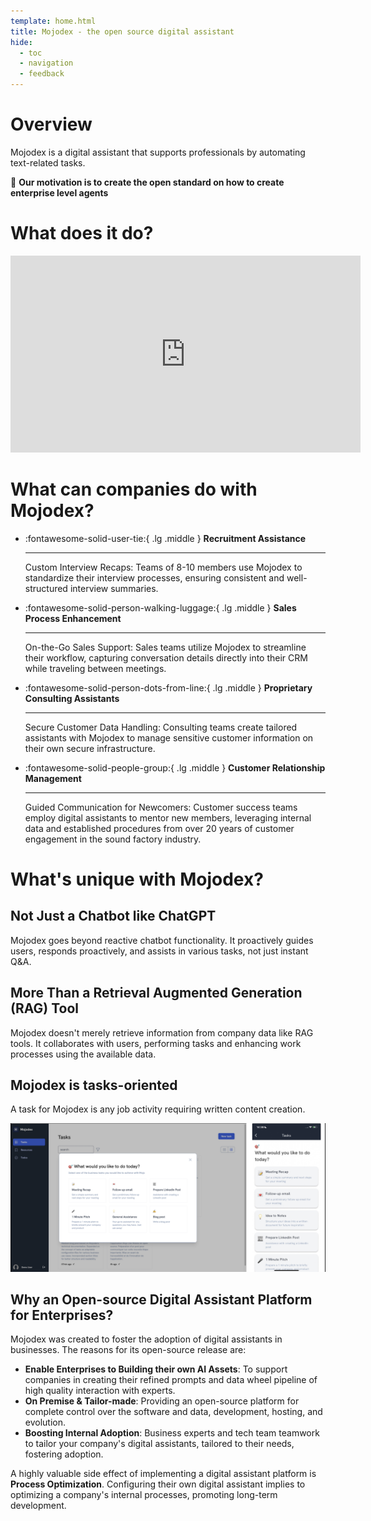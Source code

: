 ```yaml
---
template: home.html
title: Mojodex - the open source digital assistant 
hide:
  - toc
  - navigation
  - feedback
---
```



# Overview

Mojodex is a digital assistant that supports professionals by automating text-related tasks.

🌟 __Our motivation is to create the open standard on how to create enterprise level agents__



# What does it do?

<iframe width="560" height="315" src="https://www.youtube.com/embed/9m7AZdd5Qyw?si=v1HSH82Q8L7tvCv-" title="YouTube video player" frameborder="0" allow="accelerometer; autoplay; clipboard-write; encrypted-media; gyroscope; picture-in-picture; web-share" allowfullscreen></iframe>


# What can companies do with Mojodex?

<div class="grid cards wide" markdown>

-   :fontawesome-solid-user-tie:{ .lg .middle } __Recruitment Assistance__

    ---

    Custom Interview Recaps: Teams of 8-10 members use Mojodex to standardize their interview processes, ensuring consistent and well-structured interview summaries.


-   :fontawesome-solid-person-walking-luggage:{ .lg .middle } __Sales Process Enhancement__

    ---

    On-the-Go Sales Support: Sales teams utilize Mojodex to streamline their workflow, capturing conversation details directly into their CRM while traveling between meetings.

-   :fontawesome-solid-person-dots-from-line:{ .lg .middle } __Proprietary Consulting Assistants__

    ---

    Secure Customer Data Handling: Consulting teams create tailored assistants with Mojodex to manage sensitive customer information on their own secure infrastructure.


-   :fontawesome-solid-people-group:{ .lg .middle } __Customer Relationship Management__

    ---

    Guided Communication for Newcomers: Customer success teams employ digital assistants to mentor new members, leveraging internal data and established procedures from over 20 years of customer engagement in the sound factory industry.


</div>


# What's unique with Mojodex?

## Not Just a Chatbot like ChatGPT
Mojodex goes beyond reactive chatbot functionality. It proactively guides users, responds proactively, and assists in various tasks, not just instant Q&A.

## More Than a Retrieval Augmented Generation (RAG) Tool
Mojodex doesn't merely retrieve information from company data like RAG tools. It collaborates with users, performing tasks and enhancing work processes using the available data.


## Mojodex is tasks-oriented

A task for Mojodex is any job activity requiring written content creation.


![images/tasks/tasks.png](images/tasks/tasks.png)


## Why an Open-source Digital Assistant Platform for Enterprises?

Mojodex was created to foster the adoption of digital assistants in businesses. The reasons for its open-source release are:

- **Enable Enterprises to Building their own AI Assets**: To support companies in creating their refined prompts and data wheel pipeline of high quality interaction with experts.
- **On Premise & Tailor-made**: Providing an open-source platform for complete control over the software and data, development, hosting, and evolution.
- **Boosting Internal Adoption**: Business experts and tech team teamwork to tailor your company's digital assistants, tailored to their needs, fostering adoption.

A highly valuable side effect of implementing a digital assistant platform is **Process Optimization**. Configuring their own digital assistant implies to optimizing a company's internal processes, promoting long-term development.
